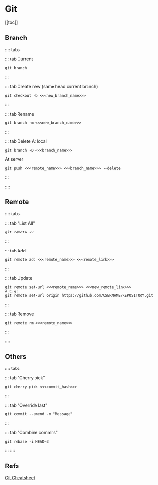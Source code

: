 # Git
[[toc]]


## Branch

:::: tabs

::: tab Current
```
git branch
```
:::

::: tab Create new
(same head current branch)
```
git checkout -b <<<new_branch_name>>>
```
:::


::: tab Rename
```
git branch -m <<<new_branch_name>>>
```
:::

::: tab Delete
At local 
```
git branch -D <<<branch_name>>>
```

At server
```
git push <<<remote_name>>> <<<branch_name>>> --delete
```
:::

::::


## Remote


:::: tabs

::: tab "List All"
```
git remote -v
```
:::

::: tab Add
```
git remote add <<<remote_name>>> <<<remote_link>>>
```
:::


::: tab Update
```
git remote set-url <<<remote_name>>> <<<new_remote_link>>>
# E.g: 
git remote set-url origin https://github.com/USERNAME/REPOSITORY.git
```
:::


::: tab Remove
```
git remote rm <<<remote_name>>>
```
:::

::::


## Others

:::: tabs

::: tab "Cherry pick"
```
git cherry-pick <<<commit_hash>>>
```
:::

::: tab "Override last"
```
git commit --amend -m "Message"
```
:::


::: tab "Combine commits"
```
git rebase -i HEAD~3
```
:::
::::


## Refs 

[Git Cheatsheet](https://education.github.com/git-cheat-sheet-education.pdf)